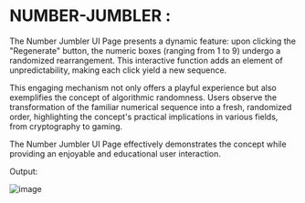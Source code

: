 # NUMBER-JUMBLER :

The Number Jumbler UI Page presents a dynamic feature: upon clicking the "Regenerate" button, the numeric boxes (ranging from 1 to 9) undergo a randomized rearrangement. This interactive function adds an element of unpredictability, making each click yield a new sequence. 

This engaging mechanism not only offers a playful experience but also exemplifies the concept of algorithmic randomness. Users observe the transformation of the familiar numerical sequence into a fresh, randomized order, highlighting the concept's practical implications in various fields, from cryptography to gaming. 

The Number Jumbler UI Page effectively demonstrates the concept while providing an enjoyable and educational user interaction.

Output:

![image](https://github.com/shaiktahseen/NUMBER-JUMBLER/assets/126344231/e841f57d-a053-430c-ac62-a25172c51a30)
